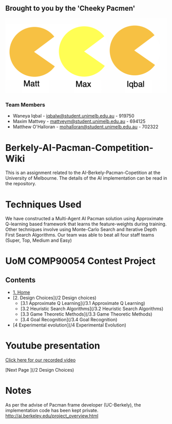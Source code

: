## Brought to you by the 'Cheeky Pacmen'

![Screen_Shot_2019-10-13_at_2.55.27_pm](uploads/59957435e0bfab8dfaf5912f5f8c31fc/Screen_Shot_2019-10-13_at_2.55.27_pm.png)


### Team Members

* Waneya Iqbal        - iqbalw@student.unimelb.edu.au     - 919750
* Maxim Mattvey       - mattveym@student.unimelb.edu.au   - 694125
* Matthew O'Halloran  - mohalloran@student.unimelb.edu.au - 702322

# Berkely-AI-Pacman-Competition-Wiki
This is an assignment related to the AI-Berkely-Pacman-Copetition at the University of Melbourne.
The details of the AI implementation can be read in the repository. 
# Techniques Used
We have constructed a Multi-Agent AI Pacman solution using Approximate Q-learning based framework that learns the feature-weights during training. Other techniques involve using Monte-Carlo Search and Iterative Depth First Search Algorithms. Our team was able to beat all four staff teams (Super, Top, Medium and Easy)
# UoM COMP90054 Contest Project



## Contents

- [1. Home](/Home)
- [2. Design Choices](/2 Design choices)
    - [3.1 Approximate Q Learning](/3.1 Approximate Q Learning)
    - [3.2 Heuristic Search Algorithms](/3.2 Heuristic Search Algorithms)
    - [3.3 Game Theoretic Methods](/3.3 Game Theoretic Methods)
    - [3.4 Goal Recognition](/3.4 Goal Recognition)
- [4 Experimental evolution](/4 Experimental Evolution)

# Youtube presentation

[Click here for our recorded video](https://www.youtube.com/watch?v=dRNBx25eenw&feature=youtu.be)


[Next Page ](/2 Design Choices)

# Notes
As per the advise of Pacman frame developer (UC-Berkely), the implementation code has been kept private. 
http://ai.berkeley.edu/project_overview.html
